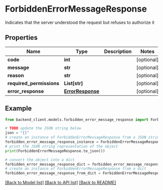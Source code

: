 # ForbiddenErrorMessageResponse

Indicates that the server understood the request but refuses to authorize it

## Properties

Name | Type | Description | Notes
------------ | ------------- | ------------- | -------------
**code** | **int** |  | [optional] 
**message** | **str** |  | [optional] 
**reason** | **str** |  | [optional] 
**required_permissions** | **List[str]** |  | [optional] 
**error_response** | [**ErrorResponse**](ErrorResponse.md) |  | [optional] 

## Example

```python
from backend_client.models.forbidden_error_message_response import ForbiddenErrorMessageResponse

# TODO update the JSON string below
json = "{}"
# create an instance of ForbiddenErrorMessageResponse from a JSON string
forbidden_error_message_response_instance = ForbiddenErrorMessageResponse.from_json(json)
# print the JSON string representation of the object
print(ForbiddenErrorMessageResponse.to_json())

# convert the object into a dict
forbidden_error_message_response_dict = forbidden_error_message_response_instance.to_dict()
# create an instance of ForbiddenErrorMessageResponse from a dict
forbidden_error_message_response_from_dict = ForbiddenErrorMessageResponse.from_dict(forbidden_error_message_response_dict)
```
[[Back to Model list]](../README.md#documentation-for-models) [[Back to API list]](../README.md#documentation-for-api-endpoints) [[Back to README]](../README.md)


